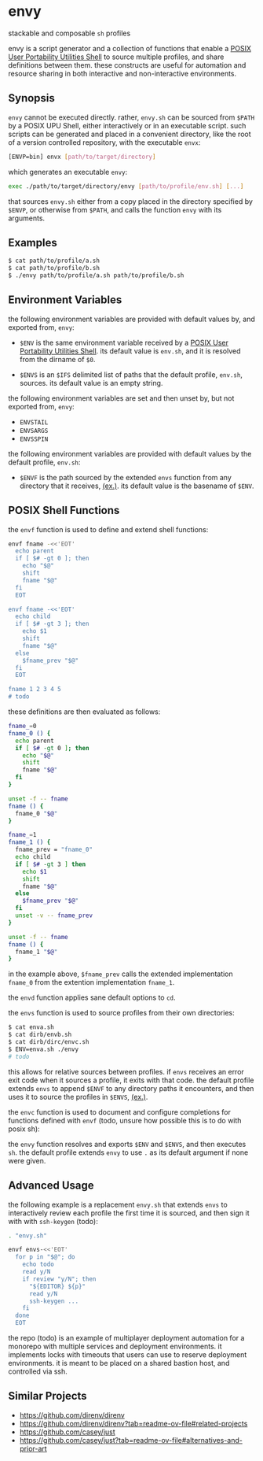 # envy
stackable and composable `sh` profiles

envy is a script generator and a collection of functions that enable a [POSIX User Portability Utilities Shell](https://pubs.opengroup.org/onlinepubs/9799919799/utilities/sh.html) to source multiple profiles, and share definitions between them.
these constructs are useful for automation and resource sharing in both interactive and non-interactive environments.

## Synopsis

`envy` cannot be executed directly. rather, `envy.sh` can be sourced from `$PATH` by a POSIX UPU Shell, either interactively or in an executable script.
such scripts can be generated and placed in a convenient directory, like the root of a version controlled repository, with the executable `envx`:

```sh
[ENVP=bin] envx [path/to/target/directory]
```

which generates an executable `envy`:

```sh
exec ./path/to/target/directory/envy [path/to/profile/env.sh] [...]
```

that sources `envy.sh` either from a copy placed in the directory specified by `$ENVP`, or otherwise from `$PATH`, and calls the function `envy` with its arguments.

## Examples

```sh
$ cat path/to/profile/a.sh
$ cat path/to/profile/b.sh
$ ./envy path/to/profile/a.sh path/to/profile/b.sh
```

## Environment Variables

the following environment variables are provided with default values by, and exported from, `envy`:

* `$ENV` is the same environment variable received by a [POSIX User Portability Utilities Shell](https://pubs.opengroup.org/onlinepubs/9799919799/utilities/sh.html). its default value is `env.sh`, and it is resolved from the dirname of `$0`.

* `$ENVS` is an `$IFS` delimited list of paths that the default profile, `env.sh`, sources. its default value is an empty string.

the following environment variables are set and then unset by, but not exported from, `envy`:

* `ENVSTAIL`
* `ENVSARGS`
* `ENVSSPIN`

the following environment variables are provided with default values by the default profile, `env.sh`:

* `$ENVF` is the path sourced by the extended `envs` function from any directory that it receives, [(ex.)](https://github.com/MayCXC/envy/blob/master/env.sh). its default value is the basename of `$ENV`.

## POSIX Shell Functions

the `envf` function is used to define and extend shell functions:

```sh
envf fname -<<'EOT'
  echo parent
  if [ $# -gt 0 ]; then
    echo "$@"
    shift
    fname "$@"
  fi
  EOT

envf fname -<<'EOT'
  echo child
  if [ $# -gt 3 ]; then
    echo $1
    shift
    fname "$@"
  else
    $fname_prev "$@"
  fi
  EOT

fname 1 2 3 4 5
# todo
```

these definitions are then evaluated as follows:

```sh
fname_=0
fname_0 () {
  echo parent
  if [ $# -gt 0 ]; then
    echo "$@"
    shift
    fname "$@"
  fi
}

unset -f -- fname
fname () {
  fname_0 "$@"
}

fname_=1
fname_1 () {
  fname_prev = "fname_0"
  echo child
  if [ $# -gt 3 ] then
    echo $1
    shift
    fname "$@"
  else
    $fname_prev "$@"
  fi
  unset -v -- fname_prev
}

unset -f -- fname
fname () {
  fname_1 "$@"
}
```

in the example above, `$fname_prev` calls the extended implementation `fname_0` from the extention implementation `fname_1`.

the `envd` function applies sane default options to `cd`.

the `envs` function is used to source profiles from their own directories:

```sh
$ cat enva.sh
$ cat dirb/envb.sh
$ cat dirb/dirc/envc.sh
$ ENV=enva.sh ./envy
# todo
```

this allows for relative sources between profiles.
if `envs` receives an error exit code when it sources a profile, it exits with that code.
the default profile extends `envs` to append `$ENVF` to any directory paths it encounters, and then uses it to source the profiles in `$ENVS`, [(ex.)](https://github.com/MayCXC/envy/blob/master/env.sh).

the `envc` function is used to document and configure completions for functions defined with `envf` (todo, unsure how possible this is to do with posix sh):

the `envy` function resolves and exports `$ENV` and `$ENVS`, and then executes `sh`. the default profile extends `envy` to use `.` as its default argument if none were given.

## Advanced Usage

the following example is a replacement `envy.sh` that extends `envs` to interactively review each profile the first time it is sourced, and then sign it with with `ssh-keygen` (todo):

```sh
. "envy.sh"

envf envs-<<'EOT'
  for p in "$@"; do
    echo todo
    read y/N
    if review "y/N"; then
      "${EDITOR} ${p}"
      read y/N
      ssh-keygen ...
    fi
  done
  EOT
```

the repo (todo) is an example of multiplayer deployment automation for a monorepo with multiple services and deployment environments.
it implements locks with timeouts that users can use to reserve deployment environments.
it is meant to be placed on a shared bastion host, and controlled via ssh.

## Similar Projects

- https://github.com/direnv/direnv
- https://github.com/direnv/direnv?tab=readme-ov-file#related-projects
- https://github.com/casey/just
- https://github.com/casey/just?tab=readme-ov-file#alternatives-and-prior-art
